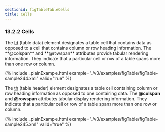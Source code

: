 ```yaml
---
sectionid: figTableTableCells
title: Cells
---
```



<h3 id="figTableTableCells">
   <span class="headingNumber">13.2.2</span>
   <span class="head">Cells</span>
</h3>
The 
<a class="link_odd_elementSpec" href="/v3/elements/td">td</a> (table data) element designates a table cell that contains
data as opposed to a cell that contains column or row heading information. The
**@colspan** and **@rowspan** attributes provide tabular rendering
information. They indicate that a particular cell or row of a table spans more than
one row
or column.


{% include _plainExample.html example="./v3/examples/figTable/figTable-sample244.xml" valid="true" %}


The 
<a class="link_odd_elementSpec" href="/v3/elements/th">th</a> (table header) element designates a table cell containing
column or row heading information as opposed to one containing data. The **@colspan**
and **@rowspan** attributes tabular display rendering information. They indicate that
a particular cell or row of a table spans more than one row or column.


{% include _plainExample.html example="./v3/examples/figTable/figTable-sample245.xml" valid="true" %}

